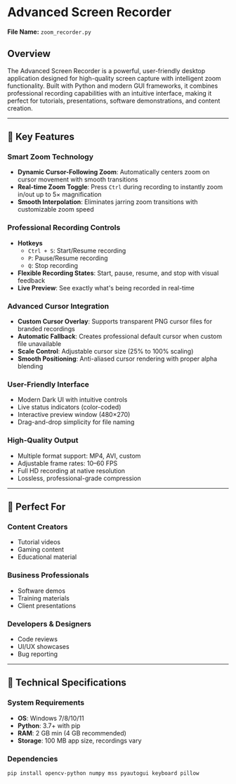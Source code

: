 # Advanced Screen Recorder

**File Name:** `zoom_recorder.py`

## Overview
The Advanced Screen Recorder is a powerful, user-friendly desktop application designed for high-quality screen capture with intelligent zoom functionality. Built with Python and modern GUI frameworks, it combines professional recording capabilities with an intuitive interface, making it perfect for tutorials, presentations, software demonstrations, and content creation.

---

## 🌟 Key Features

### Smart Zoom Technology
- **Dynamic Cursor-Following Zoom**: Automatically centers zoom on cursor movement with smooth transitions  
- **Real-time Zoom Toggle**: Press `Ctrl` during recording to instantly zoom in/out up to 5× magnification  
- **Smooth Interpolation**: Eliminates jarring zoom transitions with customizable zoom speed  

### Professional Recording Controls
- **Hotkeys**
  - `Ctrl + S`: Start/Resume recording  
  - `P`: Pause/Resume recording  
  - `Q`: Stop recording  
- **Flexible Recording States**: Start, pause, resume, and stop with visual feedback  
- **Live Preview**: See exactly what's being recorded in real-time  

### Advanced Cursor Integration
- **Custom Cursor Overlay**: Supports transparent PNG cursor files for branded recordings  
- **Automatic Fallback**: Creates professional default cursor when custom file unavailable  
- **Scale Control**: Adjustable cursor size (25% to 100% scaling)  
- **Smooth Positioning**: Anti-aliased cursor rendering with proper alpha blending  

### User-Friendly Interface
- Modern Dark UI with intuitive controls  
- Live status indicators (color-coded)  
- Interactive preview window (480×270)  
- Drag-and-drop simplicity for file naming  

### High-Quality Output
- Multiple format support: MP4, AVI, custom  
- Adjustable frame rates: 10–60 FPS  
- Full HD recording at native resolution  
- Lossless, professional-grade compression  

---

## 🎯 Perfect For

### Content Creators
- Tutorial videos  
- Gaming content  
- Educational material  

### Business Professionals
- Software demos  
- Training materials  
- Client presentations  

### Developers & Designers
- Code reviews  
- UI/UX showcases  
- Bug reporting  

---

## 🔧 Technical Specifications

### System Requirements
- **OS**: Windows 7/8/10/11  
- **Python**: 3.7+ with pip  
- **RAM**: 2 GB min (4 GB recommended)  
- **Storage**: 100 MB app size, recordings vary  

### Dependencies
```bash
pip install opencv-python numpy mss pyautogui keyboard pillow
